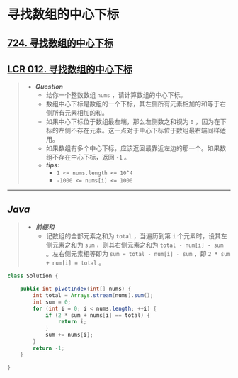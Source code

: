 # 寻找数组的中心下标

## [724. 寻找数组的中心下标](https://leetcode.cn/problems/find-pivot-index/)

## [LCR 012. 寻找数组的中心下标](https://leetcode.cn/problems/tvdfij/)

> - ***Question***
>   - 给你一个整数数组 `nums` ，请计算数组的中心下标。
>   - 数组中心下标是数组的一个下标，其左侧所有元素相加的和等于右侧所有元素相加的和。
>   - 如果中心下标位于数组最左端，那么左侧数之和视为 `0` ，因为在下标的左侧不存在元素。这一点对于中心下标位于数组最右端同样适用。
>   - 如果数组有多个中心下标，应该返回最靠近左边的那一个。如果数组不存在中心下标，返回 `-1` 。
>   - ***tips:***
>     - `1 <= nums.length <= 10^4`
>     - `-1000 <= nums[i] <= 1000`

---

## *Java*

> - ***前缀和***
>   - 记数组的全部元素之和为 `total` ，当遍历到第 `i` 个元素时，设其左侧元素之和为 `sum` ，则其右侧元素之和为 `total - num[i] - sum` 。左右侧元素相等即为 `sum = total - num[i] - sum` ，即 `2 * sum + num[i] = total` 。

```java
class Solution {

    public int pivotIndex(int[] nums) {
        int total = Arrays.stream(nums).sum();
        int sum = 0;
        for (int i = 0; i < nums.length; ++i) {
            if (2 * sum + nums[i] == total) {
                return i;
            }
            sum += nums[i];
        }
        return -1;
    }

}
```
